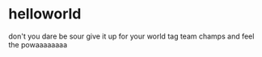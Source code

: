 # helloworld
don't you dare be sour
give it up for your world tag team champs
and feel
the powaaaaaaaa
